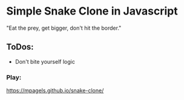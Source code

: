 # Simple Snake Clone in Javascript

"Eat the prey, get bigger, don't hit the border."

## ToDos:

- Don't bite yourself logic

### Play:

https://mpagels.github.io/snake-clone/
